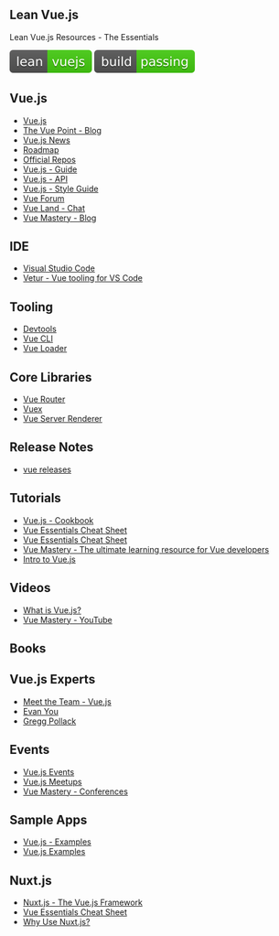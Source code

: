 Lean Vue.js
--
Lean Vue.js Resources - The Essentials

![Lean Vue.js](lean-vuejs.svg) ![Build Passing](build-passing.svg)

Vue.js
---
- [Vue.js](https://vuejs.org/)
- [The Vue Point - Blog](https://medium.com/the-vue-point)
- [Vue.js News](https://news.vuejs.org/)
- [Roadmap](https://github.com/vuejs/vue/projects/6)
- [Official Repos](https://github.com/vuejs)
- [Vue.js - Guide](https://vuejs.org/v2/guide/)
- [Vue.js - API](https://vuejs.org/v2/api/)
- [Vue.js - Style Guide](https://vuejs.org/v2/style-guide/)
- [Vue Forum](https://forum.vuejs.org/)
- [Vue Land - Chat](https://chat.vuejs.org/)
- [Vue Mastery - Blog](https://medium.com/vue-mastery)

IDE
---
- [Visual Studio Code](https://code.visualstudio.com/)
- [Vetur - Vue tooling for VS Code](https://marketplace.visualstudio.com/items?itemName=octref.vetur)

Tooling
---
- [Devtools](https://github.com/vuejs/vue-devtools)
- [Vue CLI](https://cli.vuejs.org/)
- [Vue Loader](https://vue-loader.vuejs.org/)

Core Libraries
---
- [Vue Router](https://router.vuejs.org/)
- [Vuex](https://vuex.vuejs.org/)
- [Vue Server Renderer](https://ssr.vuejs.org/)

Release Notes
---
- [vue releases](https://github.com/vuejs/vue/releases)

Tutorials
---
- [Vue.js - Cookbook](https://vuejs.org/v2/cookbook/)
- [Vue Essentials Cheat Sheet](https://codepop.com/Vue-Essentials-Cheat-Sheet.pdf)
- [Vue Essentials Cheat Sheet](http://codepop.com/Vue-Essentials-Cheat-Sheet-Color-Darker.pdf)
- [Vue Mastery - The ultimate learning resource for Vue developers](https://www.vuemastery.com/)
- [Intro to Vue.js](https://www.vuemastery.com/courses/intro-to-vue-js/vue-instance/)

Videos
---
- [What is Vue.js?](https://vimeo.com/247494684)
- [Vue Mastery - YouTube](https://www.youtube.com/vue-mastery)

Books
---

Vue.js Experts
---
- [Meet the Team - Vue.js](https://vuejs.org/v2/guide/team.html)
- [Evan You](https://evanyou.me/)
- [Gregg Pollack](https://www.greggpollack.com/)

Events
---
- [Vue.js Events](https://events.vuejs.org/events/)
- [Vue.js Meetups](https://events.vuejs.org/meetups/)
- [Vue Mastery - Conferences](https://www.vuemastery.com/conferences/)


Sample Apps
---
- [Vue.js - Examples](https://vuejs.org/v2/examples/)
- [Vue.js Examples](https://vuejsexamples.com/)

Nuxt.js
---
- [Nuxt.js - The Vue.js Framework](https://nuxtjs.org/)
- [Vue Essentials Cheat Sheet](https://www.vuemastery.com/pdf/Nuxtjs-Cheat-Sheet.pdf)
- [Why Use Nuxt.js?](https://player.vimeo.com/video/311756540)
